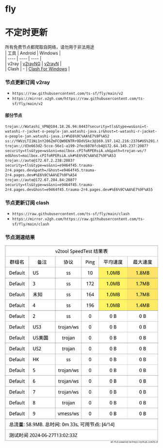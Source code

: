 # fly
# 不定时更新
所有免费节点都爬取自网络，请勿用于非法用途  
|  工具  | Android  | Windows  |  
|  ----  | ----   | ----  |  
| v2ray  | [v2rayNG](https://github.com/2dust/v2rayNG/releases) | [v2rayN](https://github.com/2dust/v2rayN/releases) |  
| Clash  | - | [Clash For Windows](https://github.com/2dust/clashN/releases) | 
  
### 节点更新订阅  v2ray
- `https://raw.githubusercontent.com/ts-sf/fly/main/v2`  
- `https://mirror.v2gh.com/https://raw.githubusercontent.com/ts-sf/fly/main/v2`  

#### 部分节点  
``` 
trojan://Watashi_VPN@104.18.26.94:8443?security=tls&type=ws&sni=t-watashi-r-jacket-o-people-jan.watashi-java.ir&host=t-watashi-r-jacket-o-people-jan.watashi-java.ir#%E6%9C%AA%E7%9F%A52
ss://YWVzLTI1Ni1nY206ZmFCQW9ENTRrODdVSkc3@169.197.142.216:2376#US%201.9MB%2Fs
trojan://d3e663d2-5cce-56e1-a199-2fec6078fcb4@172.64.145.237:2087?security=tls&type=ws&sni=mailbox.cPIfoRPERsiA.uk&path=trojan-ws/?ed&host=mailbox.cPIfoRPERsiA.uk#%E6%9C%AA%E7%9F%A53
trojan://auto@172.67.2.238:2083?security=tls&type=ws&sni=e9464f45.trauma-2r4.pages.dev&path=/&host=e9464f45.trauma-2r4.pages.dev#%E6%9C%AA%E7%9F%A54
trojan://auto@172.67.204.84:2087?security=tls&type=ws&sni=e9464f45.trauma-2r4.pages.dev&host=e9464f45.trauma-2r4.pages.dev#%E6%9C%AA%E7%9F%A55
```
### 节点更新订阅  clash
- `https://raw.githubusercontent.com/ts-sf/fly/main/clash`  
- `https://mirror.v2gh.com/https://raw.githubusercontent.com/ts-sf/fly/main/clash`  

### 节点测速结果
![image](traffic.png)
